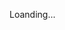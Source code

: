 Loanding...



<!---
Bordeez/Bordeez is a ✨ special ✨ repository because its `README.md` (this file) appears on your GitHub profile.
You can click the Preview link to take a look at your changes.
--->
